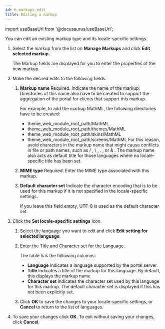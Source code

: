 ```yaml
---
id: h_markups_edit
title: Editing a markup
---
```

import useBaseUrl from '@docusaurus/useBaseUrl';



You can edit an existing markup type and its locale-specific settings.

1.  Select the markup from the list on **Manage Markups** and click **Edit selected markup**.

    The Markup fields are displayed for you to enter the properties of the new markup.

2.  Make the desired edits to the following fields:

    1.  **Markup name** Required. Indicate the name of the markup. Directories of this name also have to be created to support the aggregation of the portal for clients that support this markup.

        For example, to add the markup MathML, the following directories have to be created:

        -   theme\_web\_module\_root\_path/MathML
        -   theme\_web\_module\_root\_path/themes/MathML
        -   theme\_web\_module\_root\_path/skins/MathML
        -   theme\_web\_module\_root\_path/screens/MathML
        For this reason, avoid characters in the markup name that might cause conflicts in file or path names, such as / , \\ , . , or & . The markup name also acts as default title for those languages where no locale-specific title has been set.

    2.  **MIME type** Required. Enter the MIME type associated with this markup.

    3.  **Default character set** Indicate the character encoding that is to be used for this markup if it is not specified in the locale-specific settings.

        If you leave this field empty, UTF-8 is used as the default character set.

3.  Click the **Set locale-specific settings** icon.

    1.  Select the language you want to edit and click **Edit setting for selected language**.

    2.  Enter the Title and Character set for the Language.

        The table has the following columns:

        -   **Language** Indicates a language supported by the portal server.
        -   **Title** Indicates a title of the markup for this language. By default, this displays the markup name
        -   **Character set** Indicates the character set used by this language for this markup. The default character set is displayed if this has not been explicitly set.
    3.  Click **OK** to save the changes to your locale-specific settings, or **Cancel** to return to the list of languages.

4.  To save your changes click **OK**. To exit without saving your changes, click **Cancel**.



